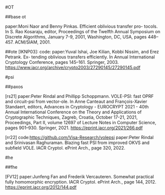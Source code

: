 
#OT

##base ot

[NP01]:
code:https://github.com/emp-toolkit/emp-ot/blob/master/emp-ot/np.h
paper:Moni Naor and Benny Pinkas. Efficient oblivious transfer pro- tocols. In S. Rao Kosaraju, editor, Proceedings of the Twelfth Annual Symposium on Discrete Algorithms, January 7-9, 2001, Washington, DC, USA, pages 448–457. ACM/SIAM, 2001.

##ote
[IKNP03]:
code:
paper:Yuval Ishai, Joe Kilian, Kobbi Nissim, and Erez Petrank. Ex- tending oblivious transfers efficiently. In Annual International Cryptology Conference, pages 145–161. Springer, 2003.
https://www.iacr.org/archive/crypto2003/27290145/27290145.pdf

#psi

##paxos

[rs21]
paper:Peter Rindal and Phillipp Schoppmann. VOLE-PSI: fast OPRF and circuit-psi from vector-ole. In Anne Canteaut and François-Xavier Standaert, editors, Advances in Cryptology - EUROCRYPT 2021 - 40th Annual International Conference on the Theory and Applications of Cryptographic Techniques, Zagreb, Croatia, October 17-21, 2021, Proceedings, Part II, volume 12697 of Lecture Notes in Computer Science, pages 901–930. Springer, 2021.
https://eprint.iacr.org/2021/266.pdf


[rr22]
code:https://github.com/Visa-Research/volepsi
paper:Peter Rindal and Srinivasan Raghuraman. Blazing fast PSI from improved OKVS and subfield VOLE. IACR Cryptol. ePrint Arch., page 320, 2022.


#he

##fhe

[FV12]
paper:Junfeng Fan and Frederik Vercauteren. Somewhat practical fully homomorphic encryption. IACR Cryptol. ePrint Arch., page 144, 2012.
https://eprint.iacr.org/2012/144.pdf
